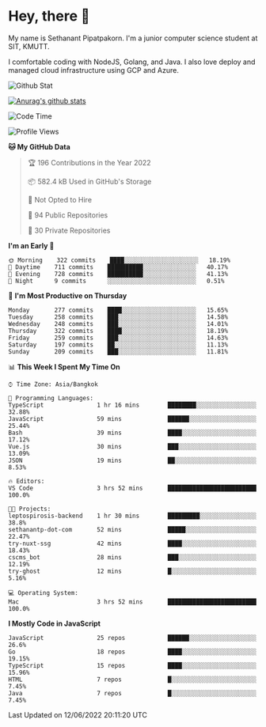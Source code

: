 # Hey, there 🙌
My name is Sethanant Pipatpakorn. I'm a junior computer science student at SIT, KMUTT.

I comfortable coding with NodeJS, Golang, and Java. I also love deploy and managed cloud infrastructure using GCP and Azure.

![Github Stat](https://github-profile-summary-cards.vercel.app/api/cards/profile-details?username=thetkpark&theme=dracula)

[![Anurag's github stats](https://github-readme-stats.vercel.app/api?username=thetkpark&count_private=true&show_icons=true&theme=tokyonight)](https://github.com/anuraghazra/github-readme-stats)

<!--START_SECTION:waka-->
![Code Time](http://img.shields.io/badge/Code%20Time-0%20secs-blue)

![Profile Views](http://img.shields.io/badge/Profile%20Views-14-blue)

**🐱 My GitHub Data** 

> 🏆 196 Contributions in the Year 2022
 > 
> 📦 582.4 kB Used in GitHub's Storage 
 > 
> 🚫 Not Opted to Hire
 > 
> 📜 94 Public Repositories 
 > 
> 🔑 30 Private Repositories  
 > 
**I'm an Early 🐤** 

```text
🌞 Morning    322 commits    ████░░░░░░░░░░░░░░░░░░░░░   18.19% 
🌆 Daytime    711 commits    ██████████░░░░░░░░░░░░░░░   40.17% 
🌃 Evening    728 commits    ██████████░░░░░░░░░░░░░░░   41.13% 
🌙 Night      9 commits      ░░░░░░░░░░░░░░░░░░░░░░░░░   0.51%

```
📅 **I'm Most Productive on Thursday** 

```text
Monday       277 commits    ████░░░░░░░░░░░░░░░░░░░░░   15.65% 
Tuesday      258 commits    ███░░░░░░░░░░░░░░░░░░░░░░   14.58% 
Wednesday    248 commits    ███░░░░░░░░░░░░░░░░░░░░░░   14.01% 
Thursday     322 commits    ████░░░░░░░░░░░░░░░░░░░░░   18.19% 
Friday       259 commits    ███░░░░░░░░░░░░░░░░░░░░░░   14.63% 
Saturday     197 commits    ██░░░░░░░░░░░░░░░░░░░░░░░   11.13% 
Sunday       209 commits    ███░░░░░░░░░░░░░░░░░░░░░░   11.81%

```


📊 **This Week I Spent My Time On** 

```text
⌚︎ Time Zone: Asia/Bangkok

💬 Programming Languages: 
TypeScript               1 hr 16 mins        ████████░░░░░░░░░░░░░░░░░   32.88% 
JavaScript               59 mins             ██████░░░░░░░░░░░░░░░░░░░   25.44% 
Bash                     39 mins             ████░░░░░░░░░░░░░░░░░░░░░   17.12% 
Vue.js                   30 mins             ███░░░░░░░░░░░░░░░░░░░░░░   13.09% 
JSON                     19 mins             ██░░░░░░░░░░░░░░░░░░░░░░░   8.53%

🔥 Editors: 
VS Code                  3 hrs 52 mins       █████████████████████████   100.0%

🐱‍💻 Projects: 
leptospirosis-backend    1 hr 30 mins        █████████░░░░░░░░░░░░░░░░   38.8% 
sethanantp-dot-com       52 mins             █████░░░░░░░░░░░░░░░░░░░░   22.47% 
try-nuxt-ssg             42 mins             ████░░░░░░░░░░░░░░░░░░░░░   18.43% 
cscms_bot                28 mins             ███░░░░░░░░░░░░░░░░░░░░░░   12.19% 
try-ghost                12 mins             █░░░░░░░░░░░░░░░░░░░░░░░░   5.16%

💻 Operating System: 
Mac                      3 hrs 52 mins       █████████████████████████   100.0%

```

**I Mostly Code in JavaScript** 

```text
JavaScript               25 repos            ██████░░░░░░░░░░░░░░░░░░░   26.6% 
Go                       18 repos            ████░░░░░░░░░░░░░░░░░░░░░   19.15% 
TypeScript               15 repos            ████░░░░░░░░░░░░░░░░░░░░░   15.96% 
HTML                     7 repos             █░░░░░░░░░░░░░░░░░░░░░░░░   7.45% 
Java                     7 repos             █░░░░░░░░░░░░░░░░░░░░░░░░   7.45%

```



 Last Updated on 12/06/2022 20:11:20 UTC
<!--END_SECTION:waka-->
